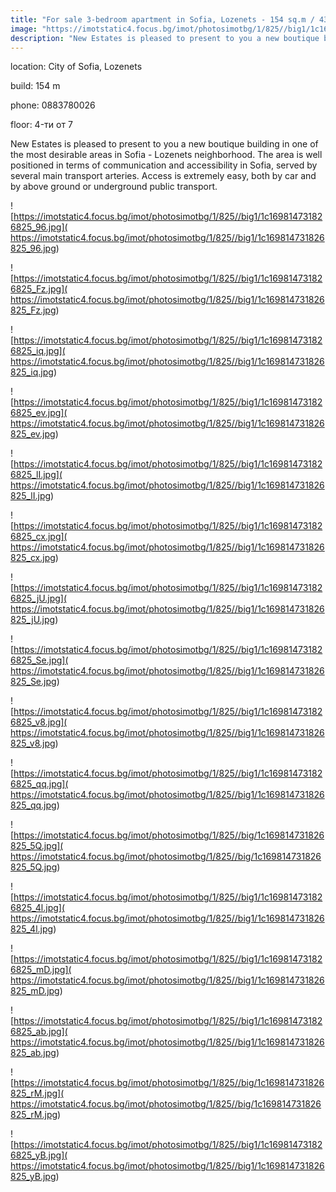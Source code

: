 ```yaml
---
title: "For sale 3-bedroom apartment in Sofia, Lozenets - 154 sq.m / 431,708 EUR :: imot.bg Ad"
image: "https://imotstatic4.focus.bg/imot/photosimotbg/1/825//big1/1c169814731826825_m6.jpg"
description: "New Estates is pleased to present to you a new boutique building in one of the most desirable areas in Sofia - Lozenets neighborhood. The area is well positioned in terms of communication and accessibility in Sofia, served by several main transport arteries. Access is extremely easy, both by car and by above ground or underground public transport."
---
```


location: City of Sofia, Lozenets

build: 154 m

phone: 0883780026

floor: 4-ти от 7

New Estates is pleased to present to you a new boutique building in one of the most desirable areas in Sofia - Lozenets neighborhood. The area is well positioned in terms of communication and accessibility in Sofia, served by several main transport arteries. Access is extremely easy, both by car and by above ground or underground public transport.


![https://imotstatic4.focus.bg/imot/photosimotbg/1/825//big1/1c169814731826825_96.jpg]( https://imotstatic4.focus.bg/imot/photosimotbg/1/825//big1/1c169814731826825_96.jpg)


![https://imotstatic4.focus.bg/imot/photosimotbg/1/825//big1/1c169814731826825_Fz.jpg]( https://imotstatic4.focus.bg/imot/photosimotbg/1/825//big1/1c169814731826825_Fz.jpg)


![https://imotstatic4.focus.bg/imot/photosimotbg/1/825//big1/1c169814731826825_iq.jpg]( https://imotstatic4.focus.bg/imot/photosimotbg/1/825//big1/1c169814731826825_iq.jpg)


![https://imotstatic4.focus.bg/imot/photosimotbg/1/825//big1/1c169814731826825_ev.jpg]( https://imotstatic4.focus.bg/imot/photosimotbg/1/825//big1/1c169814731826825_ev.jpg)


![https://imotstatic4.focus.bg/imot/photosimotbg/1/825//big1/1c169814731826825_lI.jpg]( https://imotstatic4.focus.bg/imot/photosimotbg/1/825//big1/1c169814731826825_lI.jpg)


![https://imotstatic4.focus.bg/imot/photosimotbg/1/825//big1/1c169814731826825_cx.jpg]( https://imotstatic4.focus.bg/imot/photosimotbg/1/825//big1/1c169814731826825_cx.jpg)


![https://imotstatic4.focus.bg/imot/photosimotbg/1/825//big1/1c169814731826825_jU.jpg]( https://imotstatic4.focus.bg/imot/photosimotbg/1/825//big1/1c169814731826825_jU.jpg)


![https://imotstatic4.focus.bg/imot/photosimotbg/1/825//big1/1c169814731826825_Se.jpg]( https://imotstatic4.focus.bg/imot/photosimotbg/1/825//big1/1c169814731826825_Se.jpg)


![https://imotstatic4.focus.bg/imot/photosimotbg/1/825//big1/1c169814731826825_v8.jpg]( https://imotstatic4.focus.bg/imot/photosimotbg/1/825//big1/1c169814731826825_v8.jpg)


![https://imotstatic4.focus.bg/imot/photosimotbg/1/825//big1/1c169814731826825_qq.jpg]( https://imotstatic4.focus.bg/imot/photosimotbg/1/825//big1/1c169814731826825_qq.jpg)


![https://imotstatic4.focus.bg/imot/photosimotbg/1/825//big/1c169814731826825_5Q.jpg]( https://imotstatic4.focus.bg/imot/photosimotbg/1/825//big/1c169814731826825_5Q.jpg)


![https://imotstatic4.focus.bg/imot/photosimotbg/1/825//big1/1c169814731826825_4l.jpg]( https://imotstatic4.focus.bg/imot/photosimotbg/1/825//big1/1c169814731826825_4l.jpg)


![https://imotstatic4.focus.bg/imot/photosimotbg/1/825//big1/1c169814731826825_mD.jpg]( https://imotstatic4.focus.bg/imot/photosimotbg/1/825//big1/1c169814731826825_mD.jpg)


![https://imotstatic4.focus.bg/imot/photosimotbg/1/825//big1/1c169814731826825_ab.jpg]( https://imotstatic4.focus.bg/imot/photosimotbg/1/825//big1/1c169814731826825_ab.jpg)


![https://imotstatic4.focus.bg/imot/photosimotbg/1/825//big/1c169814731826825_rM.jpg]( https://imotstatic4.focus.bg/imot/photosimotbg/1/825//big/1c169814731826825_rM.jpg)


![https://imotstatic4.focus.bg/imot/photosimotbg/1/825//big1/1c169814731826825_yB.jpg]( https://imotstatic4.focus.bg/imot/photosimotbg/1/825//big1/1c169814731826825_yB.jpg)


